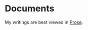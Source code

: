 Documents
=========

My writings are best viewed in <a href="http://prose.io/#michael/documents">Prose</a>.
